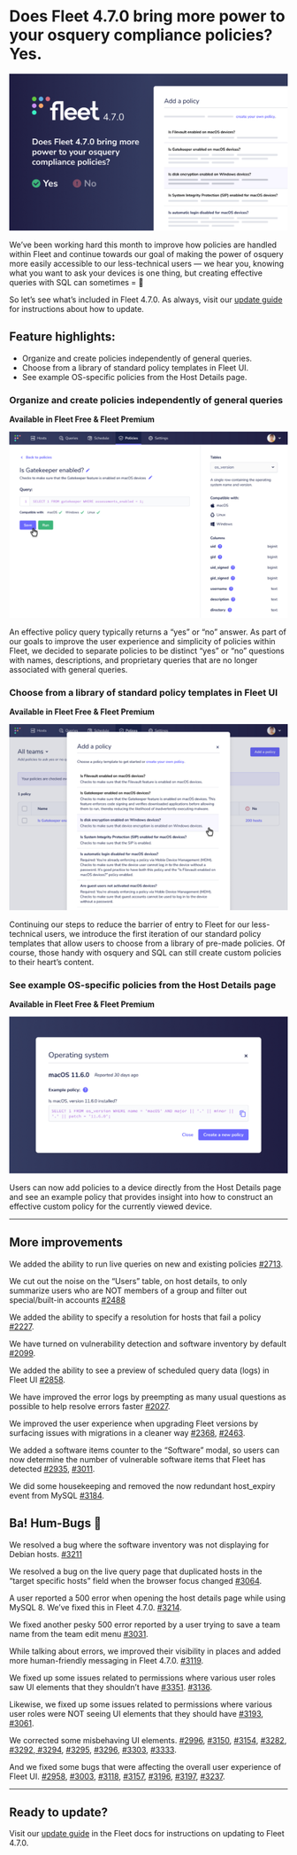 # Does Fleet 4.7.0 bring more power to your osquery compliance policies? Yes.

![Fleet 4.7.0](../website/assets/images/articles/fleet-4.7.0-cover-700x393@2x.png)

We’ve been working hard this month to improve how policies are handled within Fleet and continue towards our goal of making the power of osquery more easily accessible to our less-technical users — we hear you, knowing what you want to ask your devices is one thing, but creating effective queries with SQL can sometimes = 🤯

So let’s see what’s included in Fleet 4.7.0. As always, visit our [update guide](https://fleetdm.com/docs/using-fleet/updating-fleet) for instructions about how to update.

## Feature highlights:

- Organize and create policies independently of general queries.
- Choose from a library of standard policy templates in Fleet UI.
- See example OS-specific policies from the Host Details page.

### Organize and create policies independently of general queries

**Available in Fleet Free & Fleet Premium**

![Organize and create policies](../website/assets/images/articles/fleet-4.7.0-1-700x468@2x.png)

An effective policy query typically returns a “yes” or “no” answer. As part of our goals to improve the user experience and simplicity of policies within Fleet, we decided to separate policies to be distinct “yes” or “no” questions with names, descriptions, and proprietary queries that are no longer associated with general queries.

### Choose from a library of standard policy templates in Fleet UI

**Available in Fleet Free & Fleet Premium**

![Choose from a library of standard policy templates in Fleet UI](../website/assets/images/articles/fleet-4.7.0-2-700x468@2x.png)

Continuing our steps to reduce the barrier of entry to Fleet for our less-technical users, we introduce the first iteration of our standard policy templates that allow users to choose from a library of pre-made policies. Of course, those handy with osquery and SQL can still create custom policies to their heart’s content.

### See example OS-specific policies from the Host Details page

**Available in Fleet Free & Fleet Premium**

![example OS-specific policies](../website/assets/images/articles/fleet-4.7.0-3-700x393@2x.png)

Users can now add policies to a device directly from the Host Details page and see an example policy that provides insight into how to construct an effective custom policy for the currently viewed device.

---

## More improvements

We added the ability to run live queries on new and existing policies [#2713](https://github.com/fleetdm/fleet/issues/2713).

We cut out the noise on the “Users” table, on host details, to only summarize users who are NOT members of a group and filter out special/built-in accounts [#2488](https://github.com/fleetdm/fleet/issues/2488)

We added the ability to specify a resolution for hosts that fail a policy [#2227](https://github.com/fleetdm/fleet/issues/2227).

We have turned on vulnerability detection and software inventory by default [#2099](https://github.com/fleetdm/fleet/issues/2099).

We added the ability to see a preview of scheduled query data (logs) in Fleet UI [#2858](https://github.com/fleetdm/fleet/issues/2858).

We have improved the error logs by preempting as many usual questions as possible to help resolve errors faster [#2027](https://github.com/fleetdm/fleet/issues/2027).

We improved the user experience when upgrading Fleet versions by surfacing issues with migrations in a cleaner way [#2368](https://github.com/fleetdm/fleet/issues/2368), [#2463](https://github.com/fleetdm/fleet/issues/2463).

We added a software items counter to the “Software” modal, so users can now determine the number of vulnerable software items that Fleet has detected [#2935](https://github.com/fleetdm/fleet/issues/2935), [#3011](https://github.com/fleetdm/fleet/issues/3011).

We did some housekeeping and removed the now redundant host_expiry event from MySQL [#3184](https://github.com/fleetdm/fleet/issues/3184).

## Ba! Hum-Bugs 👾

We resolved a bug where the software inventory was not displaying for Debian hosts. [#3211](https://github.com/fleetdm/fleet/issues/3211)

We resolved a bug on the live query page that duplicated hosts in the “target specific hosts” field when the browser focus changed [#3064](https://github.com/fleetdm/fleet/issues/3064).

A user reported a 500 error when opening the host details page while using MySQL 8. We’ve fixed this in Fleet 4.7.0. [#3214](https://github.com/fleetdm/fleet/issues/3214).

We fixed another pesky 500 error reported by a user trying to save a team name from the team edit menu [#3031](https://github.com/fleetdm/fleet/issues/3031).

While talking about errors, we improved their visibility in places and added more human-friendly messaging in Fleet 4.7.0. [#3119](https://github.com/fleetdm/fleet/issues/3119).

We fixed up some issues related to permissions where various user roles saw UI elements that they shouldn’t have [#3351](https://github.com/fleetdm/fleet/issues/3351). [#3136](https://github.com/fleetdm/fleet/issues/3136).

Likewise, we fixed up some issues related to permissions where various user roles were NOT seeing UI elements that they should have [#3193](https://github.com/fleetdm/fleet/issues/3193), [#3061](https://github.com/fleetdm/fleet/issues/3061).

We corrected some misbehaving UI elements. [#2996](https://github.com/fleetdm/fleet/issues/2996), [#3150](https://github.com/fleetdm/fleet/issues/3150), [#3154](https://github.com/fleetdm/fleet/issues/3154), [#3282](https://github.com/fleetdm/fleet/issues/3282), [#3292](https://github.com/fleetdm/fleet/issues/3292),[ #3294](https://github.com/fleetdm/fleet/issues/3294), [#3295](https://github.com/fleetdm/fleet/issues/3295), [#3296](https://github.com/fleetdm/fleet/issues/3296), [#3303](https://github.com/fleetdm/fleet/issues/3303), [#3333](https://github.com/fleetdm/fleet/issues/3333).

And we fixed some bugs that were affecting the overall user experience of Fleet UI. [#2958](https://github.com/fleetdm/fleet/issues/2958), [#3003](https://github.com/fleetdm/fleet/issues/3003), [#3118](https://github.com/fleetdm/fleet/issues/3118), [#3157](https://github.com/fleetdm/fleet/issues/3157), [#3196](https://github.com/fleetdm/fleet/issues/3196), [#3197](https://github.com/fleetdm/fleet/issues/3197), [#3237](https://github.com/fleetdm/fleet/issues/3237).

---

## Ready to update?

Visit our [update guide](https://fleetdm.com/docs/using-fleet/updating-fleet) in the Fleet docs for instructions on updating to Fleet 4.7.0.

<meta name="category" value="releases">
<meta name="authorFullName" value="Mike Thomas">
<meta name="authorGitHubUsername" value="mike-j-thomas">
<meta name="publishedOn" value="2021-12-14">
<meta name="articleTitle" value="Does Fleet 4.7.0 bring more power to your osquery compliance policies? Yes.">
<meta name="articleImageUrl" value="../website/assets/images/articles/fleet-4.7.0-1600x900@2x.jpg">